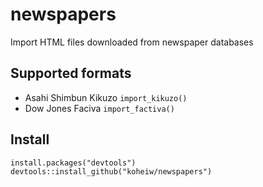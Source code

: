 # newspapers
Import HTML files downloaded from newspaper databases

## Supported formats

- Asahi Shimbun Kikuzo `import_kikuzo()`
- Dow Jones Faciva `import_factiva()`

## Install

```
install.packages("devtools")
devtools::install_github("koheiw/newspapers")
```
